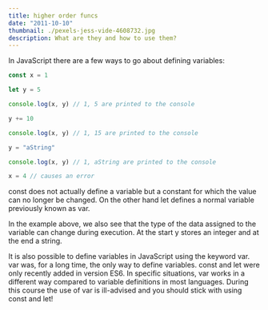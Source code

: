 ```yaml
---
title: higher order funcs
date: "2011-10-10"
thumbnail: ./pexels-jess-vide-4608732.jpg
description: What are they and how to use them?
---
```


In JavaScript there are a few ways to go about defining variables:

```js
const x = 1

let y = 5

console.log(x, y) // 1, 5 are printed to the console

y += 10

console.log(x, y) // 1, 15 are printed to the console

y = "aString"

console.log(x, y) // 1, aString are printed to the console

x = 4 // causes an error
```

const does not actually define a variable but a constant for which the value can no longer be changed. On the other hand let defines a normal variable previously known as var.

In the example above, we also see that the type of the data assigned to the variable can change during execution. At the start y stores an integer and at the end a string.

It is also possible to define variables in JavaScript using the keyword var. var was, for a long time, the only way to define variables. const and let were only recently added in version ES6. In specific situations, var works in a different way compared to variable definitions in most languages. During this course the use of var is ill-advised and you should stick with using const and let!
